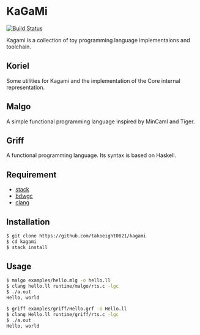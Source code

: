 # KaGaMi

[![Build Status](https://travis-ci.org/takoeight0821/kagami.svg?branch=master)](https://travis-ci.org/takoeight0821/kagami)

Kagami is a collection of toy programming language implementaions and toolchain.

## Koriel

Some utilities for Kagami and the implementation of the Core internal representation.

## Malgo

A simple functional programming language inspired by MinCaml and Tiger.

## Griff

A functional programming language.
Its syntax is based on Haskell.

## Requirement

* [stack](https://docs.haskellstack.org/en/stable/README/)
* [bdwgc](http://www.hboehm.info/gc/)
* [clang](https://clang.llvm.org/)

## Installation

```sh
$ git clone https://github.com/takoeight0821/kagami
$ cd kagami
$ stack install
```

## Usage

```sh
$ malgo examples/hello.mlg -o hello.ll
$ clang hello.ll runtime/malgo/rts.c -lgc
$ ./a.out
Hello, world

$ griff examples/griff/Hello.grf -o Hello.ll
$ clang Hello.ll runtime/griff/rts.c -lgc
$ ./a.out
Hello, world
```
